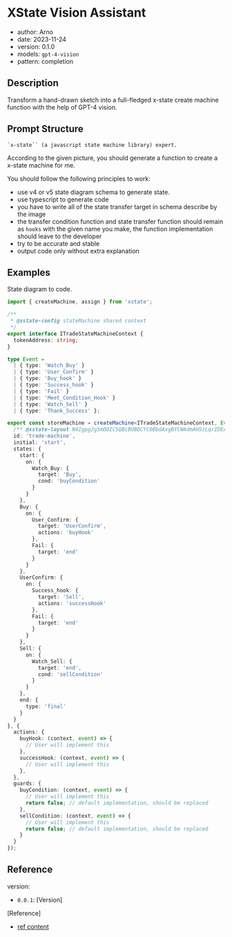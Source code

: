 # XState Vision Assistant

- author: Arno
- date: 2023-11-24
- version: 0.1.0
- models: `gpt-4-vision`
- pattern: completion

## Description

Transform a hand-drawn sketch into a full-fledged x-state create machine function with the help of GPT-4 vision.

## Prompt Structure

```system role
`x-state`` (a javascript state machine library) expert.
```

According to the given picture, you should generate a function to create a x-state machine for me.

You should follow the following principles to work:

* use v4 or v5 state diagram schema to generate state.
* use typescript to generate code
* you have to write all of the state transfer target in schema describe by the image
* the transfer condition function and state transfer function should remain as `hooks` with the given name you make, the function implementation should leave to the developer
* try to be accurate and stable
* output code only without extra explanation


## Examples

State diagram to code.

```ts
import { createMachine, assign } from 'xstate';

/**
 * @xstate-config stateMachine shared context
 */
export interface ITradeStateMachineContext {
  tokenAddress: string;
}

type Event =
  | { type: 'Watch_Buy' }
  | { type: 'User_Confirm' }
  | { type: 'Buy_hook' }
  | { type: 'Success_hook' }
  | { type: 'Fail' }
  | { type: 'Meet_Condition_Hook' }
  | { type: 'Watch_Sell' }
  | { type: 'Thank_Success' };

export const storeMachine = createMachine<ITradeStateMachineContext, Event>({
  /** @xstate-layout N4IgpgJg5mDOIC5QBcBOBDCYC0BbdAxgBYCWAdmAHSzLqrIDEA6ussQPoBCArgJ4DaABgC6iUAAcA9rBLISksmJAAPRAEYAzIMoA2AKw6ATHsMAWQWoAclnQE4ANCF7q1Adkpbb1w65+W1pqYaAL7BjmiYOPjE5FQ8vAwAqrBgqOwAwgoAZiSouEKiSCBSMnIKSqoIpq7alnq2GpamaoZqgrZ6js4Ilu62ajr6OoKC5qZ6daHhGFh4hKQUlPEMAGLoJAA2BUolsvKKRZXVtfWNza3tnU6IGuOUtq76hoJ6zZaGg1MgEbPRC1TJVKZMg5PIMADK3AIBDgsHYREkkgA1tsirsygdQJVXK5bJQzK1+oZbGZBHYuoh-JRTLZaTiGiZxnpXF8flF5rFKIDUMDQbhVustiIdtI9uVDoh6fjTISWiTzOTrghDMZ8R89Bo2i1NP1WTN2TFFuCwBsNsxWBxjabURJRRiKupBFp8f5jE1XMy7KYKQg2qZqY9XgF3uMBqZQmEQGRJFh4EU2XNDWARaV9g6ENgdD7sHp7rT8wWCyFIwm-pyaHRkCmxZiVIgZT61G5KJZ2t5fK5-EFLHrIon-ks+NX7RKEI13BpTu9bE6nt6lU33K2vO8O12gr3fhzFtzeblcMO06OdBpDJRAyfSYJlw4F02PA03KZeuNGhrNwaB1aNofxVjELYpg6OerrMm6p46JYjajPcjw0pBLyuI0xbTH2ZaLGAZAQL+taVC0lgaPckEenoegjIYk5ZkqKr+tUTwtM+LRmD2EZAA */
  id: 'trade-machine',
  initial: 'start',
  states: {
    start: {
      on: {
        Watch_Buy: {
          target: 'Buy',
          cond: 'buyCondition'
        }
      }
    },
    Buy: {
      on: {
        User_Confirm: {
          target: 'UserConfirm',
          actions: 'buyHook'
        },
        Fail: {
          target: 'end'
        }
      }
    },
    UserConfirm: {
      on: {
        Success_hook: {
          target: 'Sell',
          actions: 'successHook'
        },
        Fail: {
          target: 'end'
        }
      }
    },
    Sell: {
      on: {
        Watch_Sell: {
          target: 'end',
          cond: 'sellCondition'
        }
      }
    },
    end: {
      type: 'final'
    }
  }
}, {
  actions: {
    buyHook: (context, event) => {
      // User will implement this
    },
    successHook: (context, event) => {
      // User will implement this
    },
  },
  guards: {
    buyCondition: (context, event) => {
      // User will implement this
      return false; // default implementation, should be replaced
    },
    sellCondition: (context, event) => {
      // User will implement this
      return false; // default implementation, should be replaced
    }
  }
});
```

## Reference

version: 

- `0.0.1`: [Version]


[Reference]

- [ref content]()